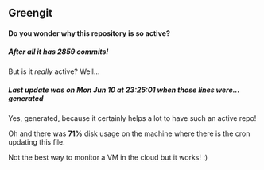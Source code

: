 ## Greengit

#### Do you wonder why this repository is so active?

##### After all it has 2859 commits!

But is it *really* active? Well...

##### Last update was on Mon Jun 10 at 23:25:01 when those lines were... generated

Yes, generated, because it certainly helps a lot to have such an active repo!

Oh and there was **71%** disk usage on the machine
where there is the cron updating this file.

Not the best way to monitor a VM in the cloud but it works! :)
